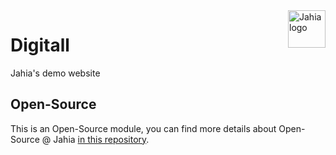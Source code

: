 <a href="https://www.jahia.com/">
    <img src="https://www.jahia.com/modules/jahiacom-templates/images/jahia-3x.png" alt="Jahia logo" title="Jahia" align="right" height="60" />
</a>

Digitall
======================
Jahia's demo website

## Open-Source

This is an Open-Source module, you can find more details about Open-Source @ Jahia [in this repository](https://github.com/Jahia/open-source).

